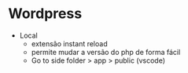# Wordpress

-   Local
    -   extensão instant reload
    -   permite mudar a versão do php de forma fácil
    -   Go to side folder > app > public (vscode)
